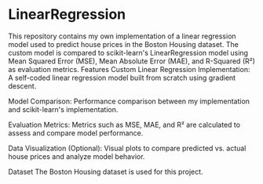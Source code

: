 # LinearRegression
This repository contains my own implementation of a linear regression model used to predict house prices in the Boston Housing dataset. The custom model is compared to scikit-learn's LinearRegression model using Mean Squared Error (MSE), Mean Absolute Error (MAE), and R-Squared (R²) as evaluation metrics.
Features
Custom Linear Regression Implementation:
A self-coded linear regression model built from scratch using gradient descent.

Model Comparison:
Performance comparison between my implementation and scikit-learn's implementation.

Evaluation Metrics:
Metrics such as MSE, MAE, and R² are calculated to assess and compare model performance.

Data Visualization (Optional):
Visual plots to compare predicted vs. actual house prices and analyze model behavior.

Dataset
The Boston Housing dataset is used for this project.
